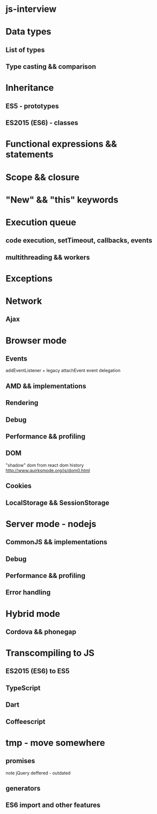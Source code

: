 # js-interview

# Data types
## List of types
## Type casting && comparison

# Inheritance
## ES5 - prototypes
## ES2015 (ES6) - classes


# Functional expressions && statements

# Scope && closure

# "New" && "this" keywords

# Execution queue
## code execution, setTimeout, callbacks, events
## multithreading && workers

# Exceptions

# Network
## Ajax

# Browser mode
## Events
addEventListener + legacy attachEvent
event delegation
## AMD && implementations
## Rendering
## Debug
## Performance && profiling
## DOM
"shadow" dom from react
dom history http://www.quirksmode.org/js/dom0.html
## Cookies
## LocalStorage && SessionStorage

# Server mode - nodejs
## CommonJS && implementations
## Debug
## Performance && profiling
## Error handling

# Hybrid mode
## Cordova && phonegap

# Transcompiling to JS
## ES2015 (ES6) to ES5
## TypeScript
## Dart
## Coffeescript

# tmp - move somewhere
## promises
note jQuery deffered - outdated
## generators
## ES6 import and other features